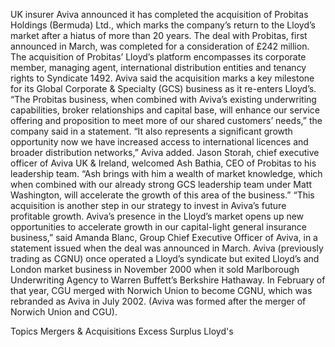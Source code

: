 UK insurer Aviva announced it has completed the acquisition of Probitas Holdings (Bermuda) Ltd., which marks the company’s return to the Lloyd’s market after a hiatus of more than 20 years.
The deal with Probitas, first announced in March, was completed for a consideration of £242 million. The acquisition of Probitas’ Lloyd’s platform encompasses its corporate member, managing agent, international distribution entities and tenancy rights to Syndicate 1492.
Aviva said the acquisition marks a key milestone for its Global Corporate & Specialty (GCS) business as it re-enters Lloyd’s. “The Probitas business, when combined with Aviva’s existing underwriting capabilities, broker relationships and capital base, will enhance our service offering and proposition to meet more of our shared customers’ needs,” the company said in a statement.
“It also represents a significant growth opportunity now we have increased access to international licences and broader distribution networks,” Aviva added.
Jason Storah, chief executive officer of Aviva UK & Ireland, welcomed Ash Bathia, CEO of Probitas to his leadership team. “Ash brings with him a wealth of market knowledge, which when combined with our already strong GCS leadership team under Matt Washington, will accelerate the growth of this area of the business.”
“This acquisition is another step in our strategy to invest in Aviva’s future profitable growth. Aviva’s presence in the Lloyd’s market opens up new opportunities to accelerate growth in our capital-light general insurance business,” said Amanda Blanc, Group Chief Executive Officer of Aviva, in a statement issued when the deal was announced in March.
Aviva (previously trading as CGNU) once operated a Lloyd’s syndicate but exited Lloyd’s and London market business in November 2000 when it sold Marlborough Underwriting Agency to Warren Buffett’s Berkshire Hathaway. In February of that year, CGU merged with Norwich Union to become CGNU, which was rebranded as Aviva in July 2002.
(Aviva was formed after the merger of Norwich Union and CGU).

Topics
Mergers & Acquisitions
Excess Surplus
Lloyd's
